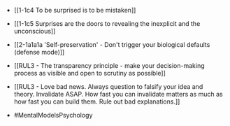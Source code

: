 - [[1-1c4 To be surprised is to be mistaken]]
- [[1-1c5 Surprises are the doors to revealing the inexplicit and the unconscious]]

- [[2-1a1a1a 'Self-preservation' - Don't trigger your biological defaults (defense mode)]]

- [[RUL3 - The transparency principle - make your decision-making process as visible and open to scrutiny as possible]]

- [[RUL3 - Love bad news. Always question to falsify your idea and theory. Invalidate ASAP. How fast you can invalidate matters as much as how fast you can build them. Rule out bad explanations.]]

- #MentalModelsPsychology
